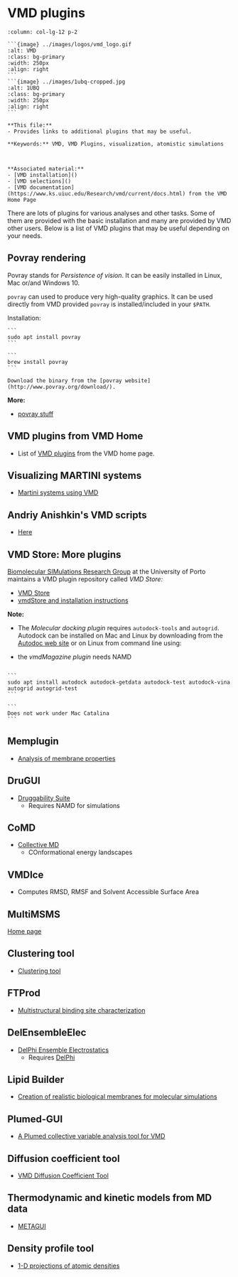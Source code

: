 #  VMD  plugins

````{panels}
:column: col-lg-12 p-2

```{image} ../images/logos/vmd_logo.gif
:alt: VMD
:class: bg-primary
:width: 250px
:align: right
```
```{image} ../images/1ubq-cropped.jpg
:alt: 1UBQ
:class: bg-primary
:width: 250px
:align: right
```

**This file:** 
- Provides links to additional plugins that may be useful.

**Keywords:** VMD, VMD Plugins, visualization, atomistic simulations



**Associated material:** 
- [VMD installation]()
- [VMD selections]()
- [VMD documentation](https://www.ks.uiuc.edu/Research/vmd/current/docs.html) from the VMD Home Page

````




There are lots of plugins for various analyses and other tasks. Some of them are provided with the basic installation and many are provided by VMD other users. Below is a list of VMD plugins that may be useful depending on your needs.


## Povray rendering

Povray stands for *Persistence of vision*. It can be easily installed in Linux, Mac or/and Windows 10.


`povray` can used to produce very high-quality graphics. It can be  used  directly from VMD provided `povray` is installed/included in your `$PATH`.

Installation:


````{tabbed} Linux & WSL/WSL2:
```
sudo apt install povray
```
````

````{tabbed} Mac:
```
brew install povray
```
````

```{tabbed} Windows 10:
Download the binary from the [povray website](http://www.povray.org/download/).

```

**More:**

- [povray stuff](http://knottsgroup.groups.et.byu.net/labbook/index.php?n=Main.UsingVMD)


<!--

## APBS 

```
unzip APBS-3.0.0
```

-->

## VMD plugins from  VMD Home

- List of [VMD plugins](https://www.ks.uiuc.edu/Research/vmd/plugins/) from the VMD home page.


## Visualizing MARTINI systems


- [Martini systems using VMD](http://cgmartini.nl/index.php/tutorials-general-introduction-gmx5/cgviz-gmx5)


## Andriy Anishkin's VMD scripts

- [Here](http://science.umd.edu/biology/sukharevlab/download.htm)

## VMD Store: More plugins

[Biomolecular SIMulations Research Group](https://biosim.pt/) at the University of Porto maintains a VMD plugin repository called *VMD Store:*


- [VMD Store](https://biosim.pt/software/)
- [vmdStore and installation instructions](https://github.com/BioSIM-Research-Group/vmdStore)

**Note:** 

- The *Molecular docking plugin* requires `autodock-tools` and `autogrid`. Autodock can be installed on Mac and Linux by downloading from the [Autodoc web site](http://autodock.scripps.edu/) or on Linux from command line using:

- the *vmdMagazine plugin* needs NAMD


````{tabbed} Linux & WSL/WSL2:

```
sudo apt install autodock autodock-getdata autodock-test autodock-vina autogrid autogrid-test
```
````

````{tabbed} Mac:
```
Does not work under Mac Catalina
```
````


## Memplugin

- [Analysis of membrane properties](https://sourceforge.net/p/membplugin/wiki/Home/)

## DruGUI

- [Druggability Suite](http://prody.csb.pitt.edu/tutorials/drugui_tutorial/intro.html)
  - Requires NAMD for simulations

## CoMD

- [Collective MD](http://prody.csb.pitt.edu/comd/) 
  * COnformational energy landscapes

## VMDIce

- Computes RMSD, RMSF and Solvent Accessible Surface Area


## MultiMSMS

[Home page](http://mariovalle.name/ChemViz/multimsms.html)

## Clustering tool

- [Clustering tool](https://github.com/luisico/clustering)

## FTProd

- [Multistructural binding site characterization](https://amarolab.ucsd.edu/php/labResources/ftprodTutorial/tutorialHome.php)

## DelEnsembleElec

- [DelPhi Ensemble Electrostatics](https://amarolab.ucsd.edu/php/labResources/delensembleelec.php)
  * Requires [DelPhi](http://compbio.clemson.edu/delphi)


## Lipid Builder

- [Creation of realistic biological membranes for molecular simulations](https://lipidbuilder.epfl.ch/plugin)

## Plumed-GUI

- [A Plumed collective variable analysis tool for VMD](https://github.com/giorginolab/vmd_plumed)

## Diffusion coefficient tool

- [VMD Diffusion Coefficient Tool](https://github.com/giorginolab/vmd_diffusion_coefficient)

## Thermodynamic and kinetic models from MD data 

- [METAGUI](https://github.com/metagui/metagui3)

## Density profile tool

- [1-D projections of  atomic densities](https://github.com/giorginolab/vmd_density_profile)
